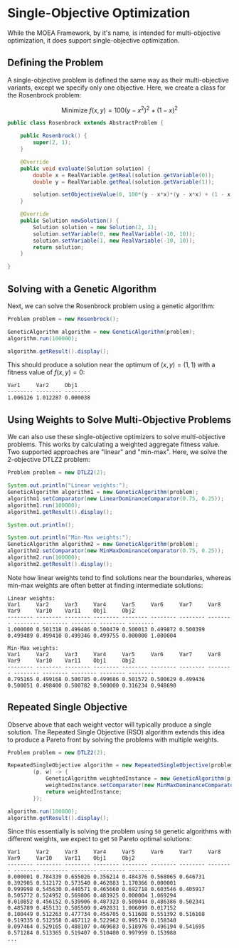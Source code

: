 # Single-Objective Optimization

While the MOEA Framework, by it's name, is intended for multi-objective optimization, it does support single-objective
optimization.  

## Defining the Problem

A single-objective problem is defined the same way as their multi-objective variants, except we specify only one
objective.  Here, we create a class for the Rosenbrock problem:

$$ \text{Minimize } f(x,y) = 100(y-x^2)^2 + (1-x)^2 $$

<!-- :code: src=examples/org/moeaframework/examples/singleObjective/Rosenbrock.java lines=27:49 -->

```java
public class Rosenbrock extends AbstractProblem {

    public Rosenbrock() {
        super(2, 1);
    }

    @Override
    public void evaluate(Solution solution) {
        double x = RealVariable.getReal(solution.getVariable(0));
        double y = RealVariable.getReal(solution.getVariable(1));

        solution.setObjectiveValue(0, 100*(y - x*x)*(y - x*x) + (1 - x)*(1 - x));
    }

    @Override
    public Solution newSolution() {
        Solution solution = new Solution(2, 1);
        solution.setVariable(0, new RealVariable(-10, 10));
        solution.setVariable(1, new RealVariable(-10, 10));
        return solution;
    }

}
```

## Solving with a Genetic Algorithm

Next, we can solve the Rosenbrock problem using a genetic algorithm:

<!-- :code: src=examples/org/moeaframework/examples/singleObjective/SingleObjectiveExample.java lines=31:36 -->

```java
Problem problem = new Rosenbrock();

GeneticAlgorithm algorithm = new GeneticAlgorithm(problem);
algorithm.run(100000);

algorithm.getResult().display();
```

This should produce a solution near the optimum of $(x, y) = (1, 1)$ with a fitness value of $f(x, y) = 0$:

<!-- :exec: src=examples/org/moeaframework/examples/singleObjective/SingleObjectiveExample.java -->

```
Var1     Var2     Obj1
-------- -------- --------
1.006126 1.012287 0.000038
```

## Using Weights to Solve Multi-Objective Problems

We can also use these single-objective optimizers to solve multi-objective problems.  This works by calculating a
weighted aggregate fitness value.  Two supported approaches are "linear" and "min-max".  Here, we solve the 2-objective
DTLZ2 problem:

<!-- :code: src=examples/org/moeaframework/examples/singleObjective/MultiObjectiveWithWeightsExample.java lines=36:50 -->

```java
Problem problem = new DTLZ2(2);

System.out.println("Linear weights:");
GeneticAlgorithm algorithm1 = new GeneticAlgorithm(problem);
algorithm1.setComparator(new LinearDominanceComparator(0.75, 0.25));
algorithm1.run(100000);
algorithm1.getResult().display();

System.out.println();

System.out.println("Min-Max weights:");
GeneticAlgorithm algorithm2 = new GeneticAlgorithm(problem);
algorithm2.setComparator(new MinMaxDominanceComparator(0.75, 0.25));
algorithm2.run(100000);
algorithm2.getResult().display();
```

Note how linear weights tend to find solutions near the boundaries, whereas min-max weights are often
better at finding intermediate solutions:

<!-- :exec: src=examples/org/moeaframework/examples/singleObjective/MultiObjectiveWithWeightsExample.java -->

```
Linear weights:
Var1     Var2     Var3     Var4     Var5     Var6     Var7     Var8     Var9     Var10    Var11    Obj1     Obj2
-------- -------- -------- -------- -------- -------- -------- -------- -------- -------- -------- -------- --------
1.000000 0.501318 0.499486 0.500479 0.500013 0.499872 0.500399 0.499489 0.499410 0.499346 0.499755 0.000000 1.000004

Min-Max weights:
Var1     Var2     Var3     Var4     Var5     Var6     Var7     Var8     Var9     Var10    Var11    Obj1     Obj2
-------- -------- -------- -------- -------- -------- -------- -------- -------- -------- -------- -------- --------
0.795165 0.499168 0.500785 0.499686 0.501572 0.500629 0.499436 0.500051 0.498400 0.500782 0.500000 0.316234 0.948690
```

## Repeated Single Objective

Observe above that each weight vector will typically produce a single solution.  The Repeated Single Objective (RSO)
algorithm extends this idea to produce a Pareto front by solving the problems with multiple weights.

<!-- :code: src=examples/org/moeaframework/examples/singleObjective/RepeatedSingleObjectiveExample.java lines=36:46 -->

```java
Problem problem = new DTLZ2(2);

RepeatedSingleObjective algorithm = new RepeatedSingleObjective(problem, 50,
        (p, w) -> {
            GeneticAlgorithm weightedInstance = new GeneticAlgorithm(p);
            weightedInstance.setComparator(new MinMaxDominanceComparator(w));
            return weightedInstance;
        });

algorithm.run(100000);
algorithm.getResult().display();
```

Since this essentially is solving the problem using `50` genetic algorithms with different weights, we expect to
get `50` Pareto optimal solutions:

<!-- :exec: src=examples/org/moeaframework/examples/singleObjective/RepeatedSingleObjectiveExample.java lines=:7 showEllipsis -->

```
Var1     Var2     Var3     Var4     Var5     Var6     Var7     Var8     Var9     Var10    Var11    Obj1     Obj2
-------- -------- -------- -------- -------- -------- -------- -------- -------- -------- -------- -------- --------
0.000001 0.784339 0.655026 0.356214 0.484376 0.568065 0.646731 0.392905 0.512172 0.573540 0.462883 1.170366 0.000001
0.999998 0.545630 0.440571 0.465660 0.692718 0.603546 0.405917 0.505772 0.524952 0.569806 0.483925 0.000004 1.069294
0.010852 0.456152 0.539906 0.487323 0.509044 0.486386 0.502341 0.485789 0.455131 0.505509 0.492831 1.006099 0.017152
0.100449 0.512263 0.477734 0.456705 0.511608 0.551392 0.516108 0.519335 0.512558 0.467112 0.522962 0.995179 0.158340
0.097464 0.529165 0.488107 0.469683 0.518976 0.496194 0.541695 0.571284 0.513365 0.519407 0.510400 0.997959 0.153988
...
```
